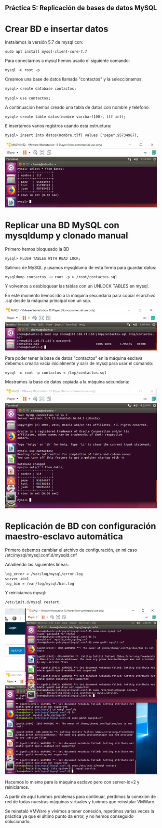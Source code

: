 ## Práctica 5: Replicación de bases de datos MySQL

# Crear BD e insertar datos

Instalámos la versión 5.7 de mysql con:

```
sudo apt install mysql-client-core-7.7
```

Para conectarnos a mysql hemos usado el siguiente comando:

```
mysql -u root -p
```

Creamos una base de datos llamada "contactos" y la seleccionamos:

```
mysql> create database contactos;

mysql> use contactos;
```
A continuación hemos creado una tabla de datos con nombre y telefono:

```
mysql> create table datos(nombre varchar(100), tlf int);
```

E insertamos varios registros usando esta estructura:


```
mysql> insert into datos(nombre,tlf) values ("pepe",95734987);
```

![imagen base de datos](./imagenes/BASEDATOS.PNG)


# Replicar una BD MySQL con mysqldump y clonado manual

Primero hemos bloqueado la BD

```
mysql> FLUSH TABLES WITH READ LOCK;
```
Salimos de MySQL y usamos mysqldump de esta forma para guardar datos:


```
mysqldump contactos -u root -p > /root/contactos.sql
```

Y volvemos a desbloquear las tablas con un UNLOCK TABLES en mysql.

En este momento hemos ido a la máquina secundaria para copiar el archivo .sql desde 
la máquina principal con un scp.

![Imagen scp](./imagenes/SCP.PNG)

Para poder tener la base de datos "contactos" en la máquina esclava debemos crearla 
vacía inicialmente y salir de mysql para usar el comando:

```
mysql -u root -p contactos < /tmp/contactos.sql
```
Mostramos la base de datos copiada a la máquina secundaria:

![Imagen que muestra la copia de la tabla realizada](./imagenes/TABLACOPIADA.PNG)

# Replicación de BD con configuración maestro-esclavo automática

Primero debemos cambiar el archivo de configuración, en mi caso /etc/mysql/mysql.conf.d/mysqld.cnf

Añadiendo las siguientes líneas:

```
log_error = /var/log/mysql/error.log
server-id=1
log_bin = /var/log/mysql/bin.log
```
Y reiniciamos mysql:

```
/etc/init.d/mysql restart
```

![Imagenes de MySQL](./imagenes/MYSQLD.CNF.PNG)

Hacemos lo mismo para la máquina esclavo pero con server-id=2 y reiniciamos.

A partir de aquí tuvimos problemas para continuar, perdimos la conexión de red de todas nuestras máquinas 
virtuales y tuvimos que reinstalar VMWare.


Se reinstaló VMWare y vlvimos a tener conexión, repetimos varias veces la práctica ya que el último punto da error, y no hemos conseguido solucionarlo.




